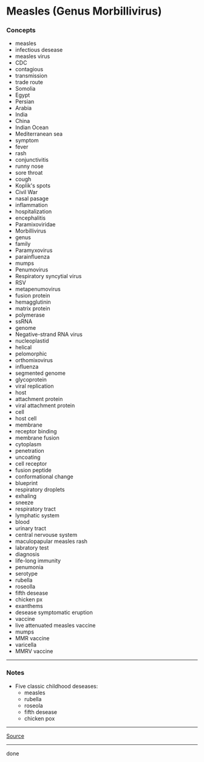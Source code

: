 # Measles (Genus Morbillivirus)

### Concepts

- measles
- infectious desease
- measles virus
- CDC
- contagious
- transmission
- trade route
- Somolia
- Egypt
- Persian
- Arabia
- India
- China
- Indian Ocean
- Mediterranean sea
- symptom
- fever
- rash
- conjunctivitis
- runny nose
- sore throat
- cough
- Koplik's spots
- Civil War
- nasal pasage
- inflammation
- hospitalization
- encephalitis
- Paramixoviridae
- Morbillivirus
- genus
- family
- Paramyxovirus
- parainfluenza
- mumps
- Penumovirus
- Respiratory syncytial virus
- RSV
- metapenumovirus
- fusion protein
- hemagglutinin
- matrix protein
- polymerase
- ssRNA
- genome
- Negative-strand RNA virus
- nucleoplastid
- helical
- pelomorphic
- orthomixovirus
- influenza
- segmented genome
- glycoprotein
- viral replication
- host
- attachment protein
- viral attachment protein
- cell
- host cell
- membrane
- receptor binding
- membrane fusion
- cytoplasm
- penetration
- uncoating
- cell receptor
- fusion peptide
- conformational change
- blueprint
- respiratory droplets
- exhaling
- sneeze
- respiratory tract
- lymphatic system
- blood
- urinary tract
- central nervouse system
- maculopapular measles rash
- labratory test
- diagnosis
- life-long immunity
- penumonia
- serotype
- rubella
- roseolla
- fifth desease
- chicken px
- exanthems
- desease symptomatic eruption
- vaccine
- live attenuated measles vaccine
- mumps
- MMR vaccine
- varicella
- MMRV vaccine

---

### Notes

- Five classic childhood deseases:
    - measles
    - rubella
    - roseola
    - fifth desease
    - chicken pox

---

[Source](https://youtu.be/OiwyuEG8M4w)

---

done